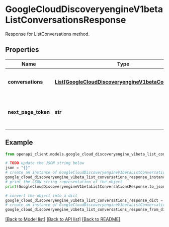 # GoogleCloudDiscoveryengineV1betaListConversationsResponse

Response for ListConversations method.

## Properties

Name | Type | Description | Notes
------------ | ------------- | ------------- | -------------
**conversations** | [**List[GoogleCloudDiscoveryengineV1betaConversation]**](GoogleCloudDiscoveryengineV1betaConversation.md) | All the Conversations for a given data store. | [optional] 
**next_page_token** | **str** | Pagination token, if not returned indicates the last page. | [optional] 

## Example

```python
from openapi_client.models.google_cloud_discoveryengine_v1beta_list_conversations_response import GoogleCloudDiscoveryengineV1betaListConversationsResponse

# TODO update the JSON string below
json = "{}"
# create an instance of GoogleCloudDiscoveryengineV1betaListConversationsResponse from a JSON string
google_cloud_discoveryengine_v1beta_list_conversations_response_instance = GoogleCloudDiscoveryengineV1betaListConversationsResponse.from_json(json)
# print the JSON string representation of the object
print(GoogleCloudDiscoveryengineV1betaListConversationsResponse.to_json())

# convert the object into a dict
google_cloud_discoveryengine_v1beta_list_conversations_response_dict = google_cloud_discoveryengine_v1beta_list_conversations_response_instance.to_dict()
# create an instance of GoogleCloudDiscoveryengineV1betaListConversationsResponse from a dict
google_cloud_discoveryengine_v1beta_list_conversations_response_from_dict = GoogleCloudDiscoveryengineV1betaListConversationsResponse.from_dict(google_cloud_discoveryengine_v1beta_list_conversations_response_dict)
```
[[Back to Model list]](../README.md#documentation-for-models) [[Back to API list]](../README.md#documentation-for-api-endpoints) [[Back to README]](../README.md)


